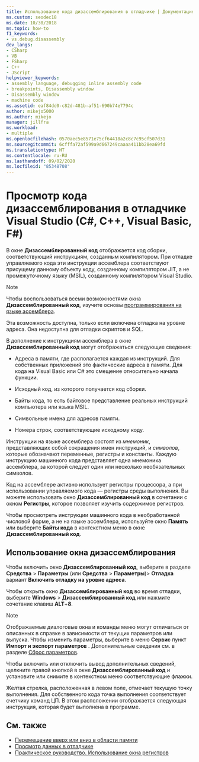 ```yaml
---
title: Использование кода дизассемблирования в отладчике | Документация Майкрософт
ms.custom: seodec18
ms.date: 10/30/2018
ms.topic: how-to
f1_keywords:
- vs.debug.disassembly
dev_langs:
- CSharp
- VB
- FSharp
- C++
- JScript
helpviewer_keywords:
- assembly language, debugging inline assembly code
- breakpoints, Disassembly window
- Disassembly window
- machine code
ms.assetid: eaf84dd0-c82d-481b-af51-690b74e7794c
author: mikejo5000
ms.author: mikejo
manager: jillfra
ms.workload:
- multiple
ms.openlocfilehash: 0570aec5e8571e75cf64418a2c8c7c95cf507d31
ms.sourcegitcommit: 6cfffa72af599a9d667249caaaa411bb28ea69fd
ms.translationtype: HT
ms.contentlocale: ru-RU
ms.lasthandoff: 09/02/2020
ms.locfileid: "85348708"
---
```

# <a name="view-disassembly-code-in-the-visual-studio-debugger-c-c-visual-basic-f"></a>Просмотр кода дизассемблирования в отладчике Visual Studio (C#, C++, Visual Basic, F#)

В окне **Дизассемблированный код** отображается код сборки, соответствующий инструкциям, созданным компилятором. При отладке управляемого кода эти инструкции ассемблера соответствуют присущему данному объекту коду, созданному компилятором JIT, а не промежуточному языку (MSIL), созданному компилятором Visual Studio.

> [!NOTE]
> Чтобы воспользоваться всеми возможностями окна **Дизассемблированный код**, изучите основы [программирования на языке ассемблера](https://wikipedia.org/wiki/Assembly_language).

Эта возможность доступна, только если включена отладка на уровне адреса. Она недоступна для отладки скриптов и SQL.

В дополнение к инструкциям ассемблера в окне **Дизассемблированный код** могут отображаться следующие сведения:

- Адреса в памяти, где располагается каждая из инструкций. Для собственных приложений это фактические адреса в памяти. Для кода на Visual Basic или C# это смещение относительно начала функции.

- Исходный код, из которого получается код сборки.

- Байты кода, то есть байтовое представление реальных инструкций компьютера или языка MSIL.

- Символьные имена для адресов памяти.

- Номера строк, соответствующие исходному коду.

Инструкции на языке ассемблера состоят из *мнемоник*, представляющих собой сокращения имен инструкций, и *символов*, которые обозначают переменные, регистры и константы. Каждую инструкцию машинного кода представляет одна мнемоника ассемблера, за которой следует один или несколько необязательных символов.

Код на ассемблере активно использует регистры процессора, а при использовании управляемого кода — регистры среды выполнения. Вы можете использовать окно **Дизассемблированный код** в сочетании с окном **Регистры**, которое позволяет изучить содержимое регистров.

Чтобы просмотреть инструкции машинного кода в необработанной числовой форме, а не на языке ассемблера, используйте окно **Память** или выберите **Байты кода** в контекстном меню в окне **Дизассемблированный код**.

## <a name="use-the-disassembly-window"></a>Использование окна дизассемблирования

Чтобы включить окно **Дизассемблированный код**, выберите в разделе **Средства** > **Параметры** (или **Средства** > **Параметры**)> **Отладка** вариант **Включить отладку на уровне адреса**.

Чтобы открыть окно **Дизассемблированный код** во время отладки, выберите **Windows** > **Дизассемблированный код** или нажмите сочетание клавиш **ALT**+**8**.

> [!NOTE]
> Отображаемые диалоговые окна и команды меню могут отличаться от описанных в справке в зависимости от текущих параметров или выпуска. Чтобы изменить параметры, выберите в меню **Сервис** пункт **Импорт и экспорт параметров** . Дополнительные сведения см. в разделе [Сброс параметров](../ide/environment-settings.md#reset-settings).

Чтобы включить или отключить вывод дополнительных сведений, щелкните правой кнопкой в окне **Дизассемблированный код** и установите или снимите в контекстном меню соответствующие флажки.

Желтая стрелка, расположенная в левом поле, отмечает текущую точку выполнения. Для собственного кода точка выполнения соответствует счетчику команд ЦП. В этом расположении отображается следующая инструкция, которая будет выполнена в программе.

## <a name="see-also"></a>См. также

* [Перемещение вверх или вниз в области памяти](../debugger/how-to-page-up-or-down-in-memory.md)
* [Просмотр данных в отладчике](../debugger/viewing-data-in-the-debugger.md)
* [Практическое руководство. Использование окна регистров](../debugger/how-to-use-the-registers-window.md)